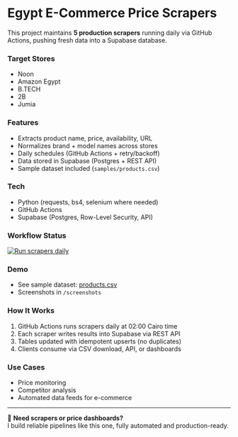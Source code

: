 # Egypt E-Commerce Price Scrapers

This project maintains **5 production scrapers** running daily via GitHub Actions, pushing fresh data into a Supabase database.

### Target Stores
- Noon
- Amazon Egypt
- B.TECH
- 2B
- Jumia

### Features
- Extracts product name, price, availability, URL
- Normalizes brand + model names across stores
- Daily schedules (GitHub Actions + retry/backoff)
- Data stored in Supabase (Postgres + REST API)
- Sample dataset included (`samples/products.csv`)

### Tech
- Python (requests, bs4, selenium where needed)
- GitHub Actions
- Supabase (Postgres, Row-Level Security, API)

### Workflow Status
[![Run scrapers daily](https://github.com/Mohamed-Abdulhalim/eg-price-scrapers-portfolio/actions/workflows/scrape.yaml/badge.svg)](https://github.com/Mohamed-Abdulhalim/eg-price-scrapers-portfolio/actions/workflows/scrape.yaml)

### Demo
- See sample dataset: [products.csv](samples/products.csv)
- Screenshots in `/screenshots`

### How It Works
1. GitHub Actions runs scrapers daily at 02:00 Cairo time
2. Each scraper writes results into Supabase via REST API
3. Tables updated with idempotent upserts (no duplicates)
4. Clients consume via CSV download, API, or dashboards

### Use Cases
- Price monitoring
- Competitor analysis
- Automated data feeds for e-commerce

---
🚀 **Need scrapers or price dashboards?**  
I build reliable pipelines like this one, fully automated and production-ready.
